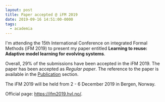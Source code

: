 ```yaml
---
layout: post
title: Paper accepted @ iFM 2019
date: 2019-09-16 14:51:00-0000
tags:
  - academia
---
```


I'm attending the 
15th International Conference on integrated Formal Methods
(iFM 2019) to present my paper entitled 
**Learning to reuse: Adaptive model learning for evolving systems**.


Overall, 29% of the submissions have been accepted in the iFM 2019.
The paper has been accepted as *Regular paper*.
The reference to the paper is available in the 
[Publication](/publications) section.

The iFM 2019 will be held from 
2 - 6 December 2019 in Bergen, Norway.

Official page: <https://ifm2019.hvl.no/>.


